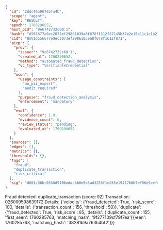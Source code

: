 ```json
{
  "id": "2ddc46a0676bfa4b",
  "scope": "agent",
  "key": "RESULT",
  "epoch": 1760290652,
  "host_pid": "9e6742732c60:1",
  "hash": "d556677e0ec2073ef29861039a8f678f1612f87145b37e2e15e11c1c1b219970",
  "cid": "QmV1d556677e0ec2073ef29861039a8f678f1612f871",
  "aicp": {
    "prov": {
      "issuer": "9e6742732c60:1",
      "created_at": 1760290652,
      "method": "automated_fraud_detection",
      "vc_type": "VerifiableCredential"
    },
    "ucon": {
      "usage_constraints": [
        "no_pii_export",
        "audit_required"
      ],
      "purpose": "fraud_detection_analysis",
      "enforcement": "mandatory"
    },
    "eval": {
      "confidence": 1.0,
      "evidence_count": 0,
      "review_status": "pending",
      "evaluated_at": 1760290652
    }
  },
  "sources": [],
  "edges": [],
  "metrics": {},
  "thresholds": {},
  "tags": [
    "fraud",
    "duplicate_transaction",
    "risk_critical"
  ],
  "sig": "d801c86bc0560d9f06edac3b0e9e5ad3256f1e655e19417b6b7ef56e9eefce14"
}
```

Fraud detected: duplicate_transaction (score: 92)
Transaction: 026009598639172
Details: {'velocity': {'fraud_detected': True, 'risk_score': 100, 'details': {'transaction_count': 156, 'threshold': 50}}, 'duplicate': {'fraud_detected': True, 'risk_score': 85, 'details': {'duplicate_count': 155, 'first_seen': 1760285763, 'matching_hash': '9f277109cf79f7ea'}}}een': 1760285763, 'matching_hash': '38281b9a763b4bf2'}}}